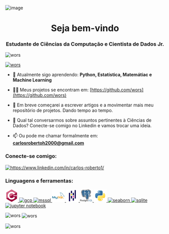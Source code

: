 ![image](https://user-images.githubusercontent.com/48866075/150712435-edb9e0c1-2c16-48a2-87a7-b4e5ab96ae49.png)

<h1 align="center">Seja bem-vindo</h1>
<h3 align="center">Estudante de Ciências da Computação e Cientista de Dados Jr.</h3>

<p align="left"> <img src="https://komarev.com/ghpvc/?username=wors&label=Profile%20views&color=0e75b6&style=flat" alt="wors" /> </p>

<p align="left"> <a href="https://github.com/ryo-ma/github-profile-trophy"><img src="https://github-profile-trophy.vercel.app/?username=wors" alt="wors" /></a> </p>

- 🌱 Atualmente sigo aprendendo: **Python, Estatística, Matemátiac e Machine Learning**

- 👨‍💻 Meus projetos se encontram em: [https://github.com/wors](https://github.com/wors)

- 📝 Em breve começarei a escrever artigos e a movimentar mais meu repositório de projetos. Dando tempo ao tempo. 

- 💬 Qual tal conversarmos sobre assuntos pertinentes à Ciências de Dados? Conecte-se comigo no Linkedin e vamos trocar uma ideia.

- 📫 Ou pode me chamar formalmente em: **carlosrobertoh2000@gmail.com**

<h3 align="left">Conecte-se comigo:</h3>
<p align="left">
<a href="https://linkedin.com/in/https://www.linkedin.com/in/carlos-roberto1/" target="blank"><img align="center" src="https://raw.githubusercontent.com/rahuldkjain/github-profile-readme-generator/master/src/images/icons/Social/linked-in-alt.svg" alt="https://www.linkedin.com/in/carlos-roberto1/" height="30" width="40" /></a>
</p>

<h3 align="left">Linguagens e ferramentas:</h3>
<p align="left"> <a href="https://www.w3schools.com/cpp/" target="_blank" rel="noreferrer"> <img src="https://raw.githubusercontent.com/devicons/devicon/master/icons/cplusplus/cplusplus-original.svg" alt="cplusplus" width="40" height="40"/> </a> <a href="https://cloud.google.com" target="_blank" rel="noreferrer"> <img src="https://www.vectorlogo.zone/logos/google_cloud/google_cloud-icon.svg" alt="gcp" width="40" height="40"/> </a> <a href="https://www.microsoft.com/en-us/sql-server" target="_blank" rel="noreferrer"> <img src="https://www.svgrepo.com/show/303229/microsoft-sql-server-logo.svg" alt="mssql" width="40" height="40"/> </a> <a href="https://www.mysql.com/" target="_blank" rel="noreferrer"> <img src="https://raw.githubusercontent.com/devicons/devicon/master/icons/mysql/mysql-original-wordmark.svg" alt="mysql" width="40" height="40"/> </a> <a href="https://pandas.pydata.org/" target="_blank" rel="noreferrer"> <img src="https://raw.githubusercontent.com/devicons/devicon/2ae2a900d2f041da66e950e4d48052658d850630/icons/pandas/pandas-original.svg" alt="pandas" width="40" height="40"/> </a> <a href="https://www.postgresql.org" target="_blank" rel="noreferrer"> <img src="https://raw.githubusercontent.com/devicons/devicon/master/icons/postgresql/postgresql-original-wordmark.svg" alt="postgresql" width="40" height="40"/> </a> <a href="https://www.python.org" target="_blank" rel="noreferrer"> <img src="https://raw.githubusercontent.com/devicons/devicon/master/icons/python/python-original.svg" alt="python" width="40" height="40"/> </a> <a href="https://seaborn.pydata.org/" target="_blank" rel="noreferrer"> <img src="https://seaborn.pydata.org/_images/logo-mark-lightbg.svg" alt="seaborn" width="40" height="40"/> </a> <a href="https://www.sqlite.org/" target="_blank" rel="noreferrer"> <img src="https://www.vectorlogo.zone/logos/sqlite/sqlite-icon.svg" alt="sqlite" width="40" height="40"/> </a> <a href="https://jupyter.org/" target="_blank" rel="noreferrer"> <img src="https://upload.wikimedia.org/wikipedia/commons/thumb/3/38/Jupyter_logo.svg/1200px-Jupyter_logo.svg.png" alt="jupyter notebook" width="40" height="40"/> </a> </p>

<p><img align="left" src="https://github-readme-stats.vercel.app/api/top-langs?username=wors&show_icons=true&locale=en&layout=compact" alt="wors" /></p>

<p>&nbsp;<img align="center" src="https://github-readme-stats.vercel.app/api?username=wors&show_icons=true&locale=en" alt="wors" /></p>

<p><img align="center" src="https://github-readme-streak-stats.herokuapp.com/?user=wors&" alt="wors" /></p>
